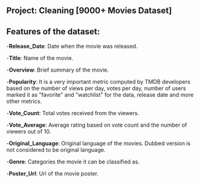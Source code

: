 **Project: Cleaning [9000+ Movies Dataset]**
-----------------------------------------

Features of the dataset:
------------------------
-**Release_Date**: Date when the movie was released.

-**Title**: Name of the movie.

-**Overview**: Brief summary of the movie.

-**Popularity**: It is a very important metric computed by TMDB developers based on the number of views per day, votes per day, number of users marked it as "favorite" and "watchlist" for the data, release date and more other metrics.

-**Vote_Count**: Total votes received from the viewers.

-**Vote_Average**: Average rating based on vote count and the number of viewers out of 10.

-**Original_Language**: Original language of the movies. Dubbed version is not considered to be original language.

-**Genre**: Categories the movie it can be classified as.

-**Poster_Url**: Url of the movie poster.
